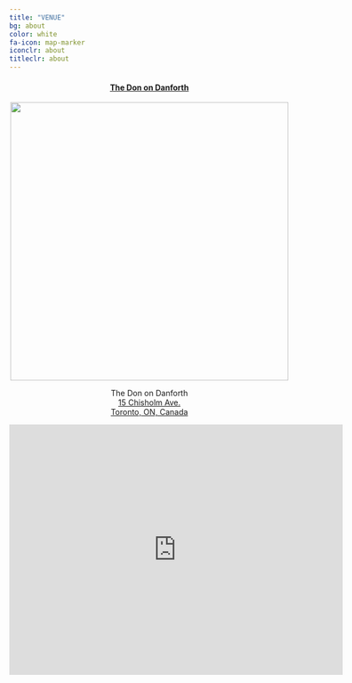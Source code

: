 ```yaml
---
title: "VENUE"
bg: about
color: white
fa-icon: map-marker
iconclr: about
titleclr: about
---
```



<center><a href="https://donondanforth.com/"><h4>The Don on Danforth</h4></a></center>

<center><img style="width:500px;" src="https://donondanforth.com/wp-content/uploads/2022/11/mariposa.jpg"></center>

<p style ="text-align:center;">The Don on Danforth<br><a href="https://goo.gl/maps/NfHekd7ide11uJYY9">15 Chisholm Ave. <br> Toronto, ON, Canada</a></p>

<center>
<iframe src="https://www.google.com/maps/embed?pb=!1m18!1m12!1m3!1d2885.0590357109813!2d-79.30552202330261!3d43.68853605014387!2m3!1f0!2f0!3f0!3m2!1i1024!2i768!4f13.1!3m3!1m2!1s0x89d4cd2606e2e89f%3A0x43afa0fd3cb64c29!2sThe%20Don%20on%20Danforth!5e0!3m2!1sen!2sca!4v1683213012164!5m2!1sen!2sca" width="600" height="450" style="border:0;" allowfullscreen="" loading="lazy" referrerpolicy="no-referrer-when-downgrade"></iframe>
</center>
<!-- <button class="accordion" onclick="collapsable()">Program at a glance (click to expand)</button>

<div class="panel">
  <p>To be published.</p>
</div> -->


